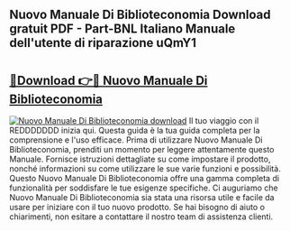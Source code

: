## Nuovo Manuale Di Biblioteconomia Download gratuit PDF - Part-BNL Italiano Manuale dell'utente di riparazione uQmY1

# <h2><a href="http://dfcb1e.blite.top/?on=Nuovo+Manuale+Di+Biblioteconomia">🔗Download 👉🔴 Nuovo Manuale Di Biblioteconomia</a></h2>

[![Nuovo Manuale Di Biblioteconomia download](https://i.imgur.com/lujVjoI.png)](http://dfcb1e.blite.top/?on=Nuovo+Manuale+Di+Biblioteconomia)
Il tuo viaggio con il REDDDDDDD inizia qui. Questa guida è la tua guida completa per la comprensione e l'uso efficace. Prima di utilizzare Nuovo Manuale Di Biblioteconomia, prenditi un momento per leggere attentamente questo Manuale. Fornisce istruzioni dettagliate su come impostare il prodotto, nonché informazioni su come utilizzare le sue varie funzioni e possibilità. Questo Nuovo Manuale Di Biblioteconomia offre una gamma completa di funzionalità per soddisfare le tue esigenze specifiche. Ci auguriamo che Nuovo Manuale Di Biblioteconomia sia stata una risorsa utile e facile da usare per iniziare con il tuo nuovo prodotto. Se hai bisogno di aiuto o chiarimenti, non esitare a contattare il nostro team di assistenza clienti.
